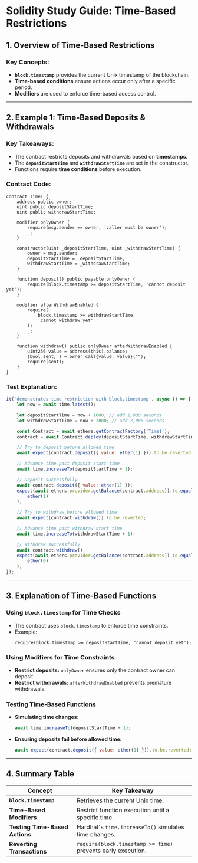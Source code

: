 # Solidity Study Guide: Time-Based Restrictions

## **1. Overview of Time-Based Restrictions**

### **Key Concepts:**

-   **`block.timestamp`** provides the current Unix timestamp of the blockchain.
-   **Time-based conditions** ensure actions occur only after a specific period.
-   **Modifiers** are used to enforce time-based access control.

---

## **2. Example 1: Time-Based Deposits & Withdrawals**

### **Key Takeaways:**

-   The contract restricts deposits and withdrawals based on **timestamps**.
-   The **`depositStartTime`** and **`withdrawStartTime`** are set in the constructor.
-   Functions require **time conditions** before execution.

### **Contract Code:**

```solidity
contract Time1 {
    address public owner;
    uint public depositStartTime;
    uint public withdrawStartTime;

    modifier onlyOwner {
        require(msg.sender == owner, 'caller must be owner');
        _;
    }

    constructor(uint _depositStartTime, uint _withdrawStartTime) {
        owner = msg.sender;
        depositStartTime = _depositStartTime;
        withdrawStartTime = _withdrawStartTime;
    }

    function deposit() public payable onlyOwner {
        require(block.timestamp >= depositStartTime, 'cannot deposit yet');
    }

    modifier afterWithdrawEnabled {
        require(
            block.timestamp >= withdrawStartTime,
            'cannot withdraw yet'
        );
        _;
    }

    function withdraw() public onlyOwner afterWithdrawEnabled {
        uint256 value = address(this).balance;
        (bool sent, ) = owner.call{value: value}("");
        require(sent);
    }
}
```

### **Test Explanation:**

```javascript
it('demonstrates time restriction with block.timestamp', async () => {
	let now = await time.latest();

	let depositStartTime = now + 1000; // add 1,000 seconds
	let withdrawStartTime = now + 2000; // add 2,000 seconds

	const Contract = await ethers.getContractFactory('Time1');
	contract = await Contract.deploy(depositStartTime, withdrawStartTime);

	// Try to deposit before allowed time
	await expect(contract.deposit({ value: ether(1) })).to.be.reverted;

	// Advance time past deposit start time
	await time.increaseTo(depositStartTime + 1);

	// Deposit successfully
	await contract.deposit({ value: ether(1) });
	expect(await ethers.provider.getBalance(contract.address)).to.equal(
		ether(1)
	);

	// Try to withdraw before allowed time
	await expect(contract.withdraw()).to.be.reverted;

	// Advance time past withdraw start time
	await time.increaseTo(withdrawStartTime + 1);

	// Withdraw successfully
	await contract.withdraw();
	expect(await ethers.provider.getBalance(contract.address)).to.equal(
		ether(0)
	);
});
```

---

## **3. Explanation of Time-Based Functions**

### **Using `block.timestamp` for Time Checks**

-   The contract uses `block.timestamp` to enforce time constraints.
-   Example:
    ```solidity
    require(block.timestamp >= depositStartTime, 'cannot deposit yet');
    ```

### **Using Modifiers for Time Constraints**

-   **Restrict deposits:** `onlyOwner` ensures only the contract owner can deposit.
-   **Restrict withdrawals:** `afterWithdrawEnabled` prevents premature withdrawals.

### **Testing Time-Based Functions**

-   **Simulating time changes:**
    ```javascript
    await time.increaseTo(depositStartTime + 1);
    ```
-   **Ensuring deposits fail before allowed time:**
    ```javascript
    await expect(contract.deposit({ value: ether(1) })).to.be.reverted;
    ```

---

## **4. Summary Table**

| Concept                        | Key Takeaway                                                 |
| ------------------------------ | ------------------------------------------------------------ |
| **`block.timestamp`**          | Retrieves the current Unix time.                             |
| **Time-Based Modifiers**       | Restrict function execution until a specific time.           |
| **Testing Time-Based Actions** | Hardhat's `time.increaseTo()` simulates time changes.        |
| **Reverting Transactions**     | `require(block.timestamp >= time)` prevents early execution. |
